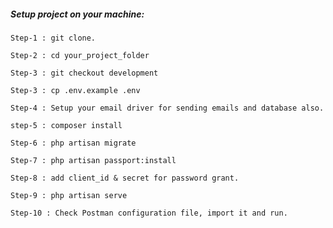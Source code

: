 ##### Setup project on your machine: 
    
    Step-1 : git clone.
    
    Step-2 : cd your_project_folder
    
    Step-3 : git checkout development
    
    Step-3 : cp .env.example .env
    
    Step-4 : Setup your email driver for sending emails and database also.
    
    step-5 : composer install
        
    Step-6 : php artisan migrate
    
    Step-7 : php artisan passport:install
    
    Step-8 : add client_id & secret for password grant.
    
    Step-9 : php artisan serve
    
    Step-10 : Check Postman configuration file, import it and run.
